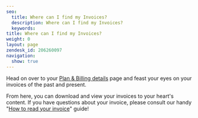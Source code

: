 ```yaml
---
seo:
  title: Where can I find my Invoices?
  description: Where can I find my Invoices?
  keywords:
title: Where can I find my Invoices?
weight: 0
layout: page
zendesk_id: 206260097
navigation:
  show: true
---
```


Head on over to your [Plan & Billing details](https://app.sendgrid.com/settings/billing) page and feast your eyes on your invoices of the past and present. 

From here, you can download and view your invoices to your heart's content. If you have questions about your invoice, please consult our handy "[How to read your invoice](https://sendgrid.com/docs/Classroom/Basics/Billing/how_to_read_your_invoice.html)" guide!
